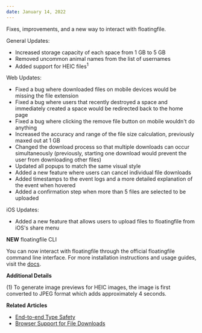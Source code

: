 ```yaml
---
date: January 14, 2022
---
```


Fixes, improvements, and a new way to interact with floatingfile.

General Updates:

- Increased storage capacity of each space from 1 GB to 5 GB
- Removed uncommon animal names from the list of usernames
- Added support for HEIC files<sup>1</sup>

Web Updates:

- Fixed a bug where downloaded files on mobile devices would be missing the file extension
- Fixed a bug where users that recently destroyed a space and immediately created a space would be redirected back to the home page
- Fixed a bug where clicking the remove file button on mobile wouldn't do anything
- Increased the accuracy and range of the file size calculation, previously maxed out at 1 GB
- Changed the download process so that multiple downloads can occur simultaneously (previously, starting one download would prevent the user from downloading other files)
- Updated all popups to match the same visual style
- Added a new feature where users can cancel individual file downloads
- Added timestamps to the event logs and a more detailed explanation of the event when hovered
- Added a confirmation step when more than 5 files are selected to be uploaded

iOS Updates:

- Added a new feature that allows users to upload files to floatingfile from iOS's share menu

**NEW** floatingfile CLI

You can now interact with floatingfile through the official floatingfile command line interface. For more installation instructions and usage guides, visit the [docs](https://floatingfile.space/cli).

**Additional Details**

(1) To generate image previews for HEIC images, the image is first converted to JPEG format which adds approximately 4 seconds.

**Related Articles**

- [End-to-end Type Safety](/engineering/e2e-type-safety)
- [Browser Support for File Downloads](/engineering/browser-support)
